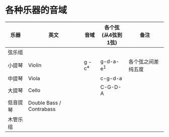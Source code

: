 


# 各种乐器的音域



| 乐器   | 英文                       | 音域     | 各个弦<br>(从4弦到1弦)     | 备注        |
| ---- | ------------------------ | ------ | ------------------- | --------- |
| 弦乐组  |                          |        |                     |           |
| 小提琴  | Violin                   | g - c⁴ | g-d-a-e<sup>1</sup> | 各个弦之间差纯五度 |
| 中提琴  | Viola                    |        | c-g-d-a             |           |
| 大提琴  | Cello                    |        | C-G-D-A             |           |
| 低音提琴 | Double Bass / Contrabass |        |                     |           |
| 木管乐组 |                          |        |                     |           |
